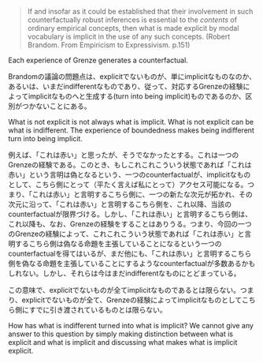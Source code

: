 > If and insofar as it could be established that their involvement in such counterfactually robust inferences is essential to the _contents_ of ordinary empirical concepts, then what is made explicit by modal vocabulary is implicit in the use of any such concepts. (Robert Brandom. From Empiricism to Expressivism. p.151)

Each experience of Grenze generates a counterfactual.

Brandomの議論の問題点は、explicitでないものが、単にimplicitなものなのか、あるいは、いまだindifferentなものであり、従って、対応するGrenzeの経験によってimplicitなものへと生成する(turn into being implicit)ものであるのか、区別がつかないことにある。

What is not explicit is not always what is implicit. What is not explicit can be what is indifferent. The experience of boundedness makes being indifferent turn into being implicit.

例えば、「これは赤い」と思ったが、そうでなかったとする。これは一つのGrenzeの経験である。このとき、もしこれこれこういう状態であれば「これは赤い」という言明は偽となるという、一つのcounterfactualが、implicitなものとして、こちら側にとって（平たく言えば私にとって）アクセス可能になる。つまり、「これは赤い」と言明するこちら側に、一つの新たな次元が拓かれ、その次元に沿って、「これは赤い」と言明するこちら側を、これ以降、当該のcounterfactualが限界づける。しかし、「これは赤い」と言明するこちら側は、これ以降も、なお、Grenzeの経験をすることはありうる。つまり、今回の一つのGrenzeの経験によって、これこれこういう状態であれば「これは赤い」と言明するこちら側は偽なる命題を主張していることになるという一つのcounterfactualを得てはいるが、まだ他にも、「これは赤い」と言明するこちら側を偽なる命題を主張していることにするようなcounterfactualが多数あるかもしれない。しかし、それらは今はまだindifferentなものにとどまっている。

この意味で、explicitでないものが全てimplicitなものであるとは限らない。つまり、explicitでないものが全て、Grenzeの経験によってimplicitなものとしてこちら側にすでに引き渡されているものとは限らない。

How has what is indifferent turned into what is implicit? We cannot give any answer to this question by simply making distinction between what is explicit and what is implicit and discussing what makes what is implicit explicit.
